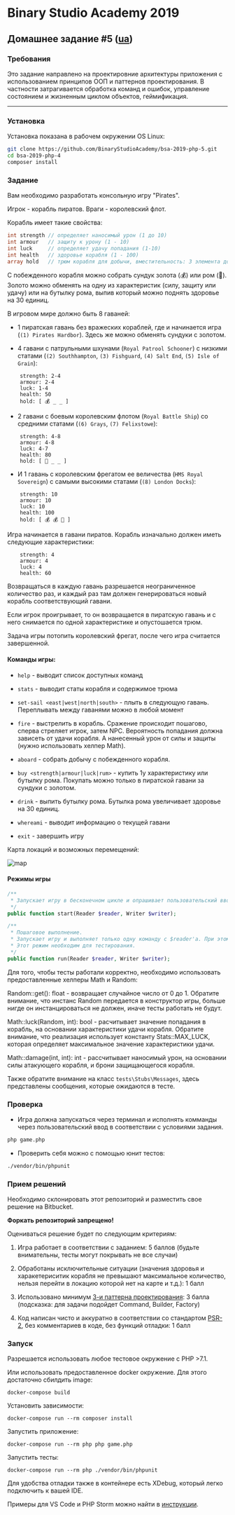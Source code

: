 # Binary Studio Academy 2019

## Домашнее задание #5 ([ua](README_UA.md))

### Требования

Это задание направлено на проектировние архитектуры приложения с использованием принципов ООП и паттернов проектирования. В частности затрагивается обработка команд и ошибок, управление состоянием и жизненным циклом объектов, геймификация.

***

### Установка

Установка показана в рабочем окружении OS Linux:

```bash
git clone https://github.com/BinaryStudioAcademy/bsa-2019-php-5.git
cd bsa-2019-php-4
composer install
```

### Задание
Вам необходимо разработать консольную игру "Pirates". 

Игрок - корабль пиратов. Враги - королевский флот.

Корабль имеет такие свойства:

```php
int strength // определяет наносимый урон (1 до 10)
int armour   // защиту к урону (1 - 10)
int luck     // определяет удачу попадания (1-10)
int health   // здоровье корабля (1 - 100)
array hold   // трюм корабля для добычи, вместительность: 3 элемента добычи.
```

С побежденного корабля можно собрать сундук золота (💰) или ром (🍾). Золото можно обменять на одну из характеристик (силу, защиту или удачу) или на бутылку рома, выпив который можно поднять здоровье на 30 единиц.

В игровом мире должно быть 8 гаваней:

- 1 пиратская гавань без вражеских кораблей, где и начинается игра (`(1) Pirates Hardbor`). Здесь же можно обменять сундуки с золотом.

- 4 гавани с патрульными шхунами (`Royal Patrool Schooner`) с низкими статами (`(2) Southhampton`, `(3) Fishguard`, `(4) Salt End`, `(5) Isle of Grain`):
```
    strength: 2-4
    armour: 2-4
    luck: 1-4
    health: 50
    hold: [ 💰 _ _ ]
```

- 2 гавани с боевым королевским флотом (`Royal Battle Ship`) со средними статами (`(6) Grays`, `(7) Felixstowe`):
```
    strength: 4-8
    armour: 4-8
    luck: 4-7
    health: 80
    hold: [ 🍾 _ _ ]
```

- И 1 гавань с королевским фрегатом ее величества (`HMS Royal Sovereign`) с самыми высокими статами (`(8) London Docks`):
```
    strength: 10
    armour: 10
    luck: 10
    health: 100
    hold: [ 💰 💰 🍾 ]
```

Игра начинается в гавани пиратов. Корабль изначально должен иметь следующие характеристики:

```
    strength: 4
    armour: 4
    luck: 4
    health: 60
```

Возвращаться в каждую гавань разрешается неограниченное количество раз, и каждый раз там должен генерироваться новый корабль соответствующий гавани.

Если игрок проигрывает, то он возвращается в пиратскую гавань и с него снимается по одной характеристике и опустошается трюм.

Задача игры потопить королевский фрегат, после чего игра считается завершенной.

#### Команды игры:

- `help` - выводит список доступных команд

- `stats` - выводит статы корабля и содержимое трюма

- `set-sail <east|west|north|south>` - плыть в следующую гавань. Переплывать между гаванями можно в любой момент

- `fire` - выстрелить в корабль. Сражение происходит пошагово, сперва стреляет игрок, затем NPC. Вероятность попадания должна зависеть от удачи корабля. А нанесенный урон от силы и защиты (нужно использовать хелпер Math).

- `aboard` - собрать добычу с побежденного корабля. 

- `buy <strength|armour|luck|rum>` - купить 1у характеристику или бутылку рома. Покупать можно только в пиратской гавани за сундуки с золотом.

- `drink` - выпить бутылку рома. Бутылка рома увеличивает здоровье на 30 единиц.

- `whereami` - выводит информацию о текущей гавани

- `exit` - завершить игру

Карта локаций и возможных перемещений:

![map](Map.png)

#### Режимы игры

```php
/**
 * Запускает игру в бесконечном цикле и опрашивает пользовательский ввод.
 */
public function start(Reader $reader, Writer $writer);

/**
 * Пошаговое выполнение.
 * Запускает игру и выполняет только одну команду с $reader'a. При этом состояние игрового мира должно сохранятся
 * Этот режим необходим для тестирования.
 */
public function run(Reader $reader, Writer $writer);
```

Для того, чтобы тесты работали корректно, необходимо использовать предоставленные хелперы Math и Random:

Random::get(): float - возвращает случайное число от 0 до 1. Обратите внимание, что инстанс Random передается в конструктор игры, больше нигде он инстанцироваться не должен, иначе тесты работать не будут.

Math::luck(Random, int): bool - расчитывает значение попадания в корабль, на основании характеристики удачи корабля. Обратите внимание, что реализация использует константу Stats::MAX_LUCK, которая определяет максимальное значение характеристики удачи.

Math::damage(int, int): int - рассчитывает наносимый урон, на основании силы атакующего корабля, и брони защищающегося корабля.

Также обратите внимание на класс `tests\Stubs\Messages`, здесь представлены сообщения, которые ожидаются в тесте.

### Проверка

- Игра должна запускаться через терминал и исполнять комманды через пользовательский ввод в соответствии с условиями задания.

```bash
php game.php
```

- Проверить себя можно с помощью юнит тестов:

```bash
./vendor/bin/phpunit
```

### Прием решений

Необходимо склонировать этот репозиторий и разместить свое решение на Bitbucket.

__Форкать репозиторий запрещено!__

Оцениваться решение будет по следующим критериям:

1) Игра работает в соответствии с заданием: 5 баллов (будьте внимательны, тесты могут покрывать не все случаи)

2) Обработаны исключительные ситуации (значения здоровья и харакетериситик корабля не превышают максимальное количество, нельзя перейти в локацию которой нет на карте и т.д.): 1 балл

3) Использовано минимум [3-и паттерна проектирования](https://designpatternsphp.readthedocs.io/en/latest/): 3 балла (подсказка: для задачи подойдет Command, Builder, Factory)

4) Код написан чисто и аккуратно в соответствии со стандартом [PSR-2](https://www.php-fig.org/psr/psr-2/), без комментариев в коде, без функций отладки: 1 балл


### Запуск

Разрешается использовать любое тестовое окружение с PHP >7.1.

Или использовать предоставленное docker окружение. Для этого достаточно сбилдить image:

```
docker-compose build
```

Установить зависимости:

```
docker-compose run --rm composer install
```

Запустить приложение:

```
docker-compose run --rm php php game.php
```

Запустить тесты:

```
docker-compose run --rm php ./vendor/bin/phpunit
```

Для удобства отладки также в контейнере есть XDebug, который легко подключить к вашей IDE.

Примеры для VS Code и PHP Storm можно найти в [инструкции](debug.md). 
